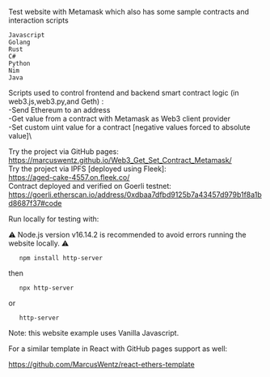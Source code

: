 Test website with Metamask which also has some sample contracts and interaction scripts

```
Javascript
Golang
Rust
C#
Python
Nim
Java
```

Scripts used to control frontend and backend smart contract logic (in web3.js,web3.py,and Geth) :\
  -Send Ethereum to an address\
  -Get value from a contract with Metamask as Web3 client provider\
  -Set custom uint value for a contract [negative values forced to absolute value]\

Try the project via GitHub pages:\
  https://marcuswentz.github.io/Web3_Get_Set_Contract_Metamask/ \
  Try the project via IPFS [deployed using Fleek]:\
  https://aged-cake-4557.on.fleek.co/ \
  Contract deployed and verified on Goerli testnet: \
  https://goerli.etherscan.io/address/0xdbaa7dfbd9125b7a43457d979b1f8a1bd8687f37#code

Run locally for testing with:

⚠️ Node.js version v16.14.2 is recommended to avoid errors running the website locally. ⚠️

       npm install http-server
then

       npx http-server
or

       http-server

Note: this website example uses Vanilla Javascript.

For a similar template in React with GitHub pages support as well:

https://github.com/MarcusWentz/react-ethers-template
